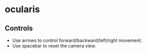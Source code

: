 # ocularis

## Controls

- Use arrows to control forward/backward/left/right movement.
- Use spacebar to reset the camera view.